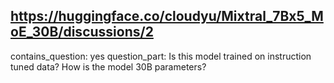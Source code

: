 ## https://huggingface.co/cloudyu/Mixtral_7Bx5_MoE_30B/discussions/2

contains_question: yes
question_part: Is this model trained on instruction tuned data? How is the model 30B parameters?